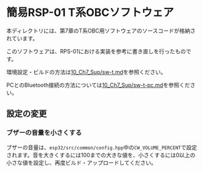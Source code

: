 # 簡易RSP-01 T系OBCソフトウェア

本ディレクトリには、第7章のT系OBC用ソフトウェアのソースコードが格納されています。

このソフトウェアは、RPS-01における実装を参考に書き直しを行ったものです。

環境設定・ビルドの方法は[10_Ch7_Sup/sw-t.md](/10_Ch7_Sup/sw-t.md)を参照ください。

PCとのBluetooth接続の方法については[10_Ch7_Sup/sw-t-pc.md](/10_Ch7_Sup/sw-t-pc.md)を参照ください。

## 設定の変更

### ブザーの音量を小さくする

ブザーの音量は、`esp32/src/common/config.hpp`中の`CW_VOLUME_PERCENT`で設定されます。音を大きくするには100までの大きな値を、小さくするには0以上の小さな値を設定し、再度ビルド・アップロードしてください。
